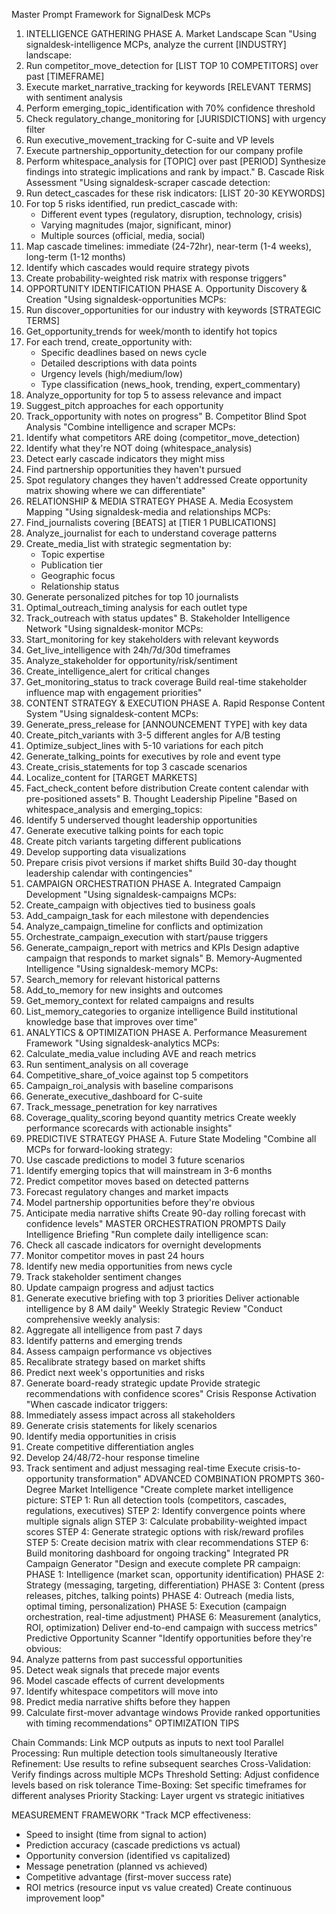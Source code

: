 Master Prompt Framework for SignalDesk MCPs

1. INTELLIGENCE GATHERING PHASE
   A. Market Landscape Scan
   "Using signaldesk-intelligence MCPs, analyze the current [INDUSTRY] landscape:
1. Run competitor_move_detection for [LIST TOP 10 COMPETITORS] over past [TIMEFRAME]
1. Execute market_narrative_tracking for keywords [RELEVANT TERMS] with sentiment analysis
1. Perform emerging_topic_identification with 70% confidence threshold
1. Check regulatory_change_monitoring for [JURISDICTIONS] with urgency filter
1. Run executive_movement_tracking for C-suite and VP levels
1. Execute partnership_opportunity_detection for our company profile
1. Perform whitespace_analysis for [TOPIC] over past [PERIOD]
   Synthesize findings into strategic implications and rank by impact."
   B. Cascade Risk Assessment
   "Using signaldesk-scraper cascade detection:
1. Run detect_cascades for these risk indicators: [LIST 20-30 KEYWORDS]
1. For top 5 risks identified, run predict_cascade with:
   - Different event types (regulatory, disruption, technology, crisis)
   - Varying magnitudes (major, significant, minor)
   - Multiple sources (official, media, social)
1. Map cascade timelines: immediate (24-72hr), near-term (1-4 weeks), long-term (1-12 months)
1. Identify which cascades would require strategy pivots
1. Create probability-weighted risk matrix with response triggers"
1. OPPORTUNITY IDENTIFICATION PHASE
   A. Opportunity Discovery & Creation
   "Using signaldesk-opportunities MCPs:
1. Run discover_opportunities for our industry with keywords [STRATEGIC TERMS]
1. Get_opportunity_trends for week/month to identify hot topics
1. For each trend, create_opportunity with:
   - Specific deadlines based on news cycle
   - Detailed descriptions with data points
   - Urgency levels (high/medium/low)
   - Type classification (news_hook, trending, expert_commentary)
1. Analyze_opportunity for top 5 to assess relevance and impact
1. Suggest_pitch approaches for each opportunity
1. Track_opportunity with notes on progress"
   B. Competitor Blind Spot Analysis
   "Combine intelligence and scraper MCPs:
1. Identify what competitors ARE doing (competitor_move_detection)
1. Identify what they're NOT doing (whitespace_analysis)
1. Detect early cascade indicators they might miss
1. Find partnership opportunities they haven't pursued
1. Spot regulatory changes they haven't addressed
   Create opportunity matrix showing where we can differentiate"
1. RELATIONSHIP & MEDIA STRATEGY PHASE
   A. Media Ecosystem Mapping
   "Using signaldesk-media and relationships MCPs:
1. Find_journalists covering [BEATS] at [TIER 1 PUBLICATIONS]
1. Analyze_journalist for each to understand coverage patterns
1. Create_media_list with strategic segmentation by:
   - Topic expertise
   - Publication tier
   - Geographic focus
   - Relationship status
1. Generate personalized pitches for top 10 journalists
1. Optimal_outreach_timing analysis for each outlet type
1. Track_outreach with status updates"
   B. Stakeholder Intelligence Network
   "Using signaldesk-monitor MCPs:
1. Start_monitoring for key stakeholders with relevant keywords
1. Get_live_intelligence with 24h/7d/30d timeframes
1. Analyze_stakeholder for opportunity/risk/sentiment
1. Create_intelligence_alert for critical changes
1. Get_monitoring_status to track coverage
   Build real-time stakeholder influence map with engagement priorities"
1. CONTENT STRATEGY & EXECUTION PHASE
   A. Rapid Response Content System
   "Using signaldesk-content MCPs:
1. Generate_press_release for [ANNOUNCEMENT TYPE] with key data
1. Create_pitch_variants with 3-5 different angles for A/B testing
1. Optimize_subject_lines with 5-10 variations for each pitch
1. Generate_talking_points for executives by role and event type
1. Create_crisis_statements for top 3 cascade scenarios
1. Localize_content for [TARGET MARKETS]
1. Fact_check_content before distribution
   Create content calendar with pre-positioned assets"
   B. Thought Leadership Pipeline
   "Based on whitespace_analysis and emerging_topics:
1. Identify 5 underserved thought leadership opportunities
1. Generate executive talking points for each topic
1. Create pitch variants targeting different publications
1. Develop supporting data visualizations
1. Prepare crisis pivot versions if market shifts
   Build 30-day thought leadership calendar with contingencies"
1. CAMPAIGN ORCHESTRATION PHASE
   A. Integrated Campaign Development
   "Using signaldesk-campaigns MCPs:
1. Create_campaign with objectives tied to business goals
1. Add_campaign_task for each milestone with dependencies
1. Analyze_campaign_timeline for conflicts and optimization
1. Orchestrate_campaign_execution with start/pause triggers
1. Generate_campaign_report with metrics and KPIs
   Design adaptive campaign that responds to market signals"
   B. Memory-Augmented Intelligence
   "Using signaldesk-memory MCPs:
1. Search_memory for relevant historical patterns
1. Add_to_memory for new insights and outcomes
1. Get_memory_context for related campaigns and results
1. List_memory_categories to organize intelligence
   Build institutional knowledge base that improves over time"
1. ANALYTICS & OPTIMIZATION PHASE
   A. Performance Measurement Framework
   "Using signaldesk-analytics MCPs:
1. Calculate_media_value including AVE and reach metrics
1. Run sentiment_analysis on all coverage
1. Competitive_share_of_voice against top 5 competitors
1. Campaign_roi_analysis with baseline comparisons
1. Generate_executive_dashboard for C-suite
1. Track_message_penetration for key narratives
1. Coverage_quality_scoring beyond quantity metrics
   Create weekly performance scorecards with actionable insights"
1. PREDICTIVE STRATEGY PHASE
   A. Future State Modeling
   "Combine all MCPs for forward-looking strategy:
1. Use cascade predictions to model 3 future scenarios
1. Identify emerging topics that will mainstream in 3-6 months
1. Predict competitor moves based on detected patterns
1. Forecast regulatory changes and market impacts
1. Model partnership opportunities before they're obvious
1. Anticipate media narrative shifts
   Create 90-day rolling forecast with confidence levels"
   MASTER ORCHESTRATION PROMPTS
   Daily Intelligence Briefing
   "Run complete daily intelligence scan:
1. Check all cascade indicators for overnight developments
1. Monitor competitor moves in past 24 hours
1. Identify new media opportunities from news cycle
1. Track stakeholder sentiment changes
1. Update campaign progress and adjust tactics
1. Generate executive briefing with top 3 priorities
   Deliver actionable intelligence by 8 AM daily"
   Weekly Strategic Review
   "Conduct comprehensive weekly analysis:
1. Aggregate all intelligence from past 7 days
1. Identify patterns and emerging trends
1. Assess campaign performance vs objectives
1. Recalibrate strategy based on market shifts
1. Predict next week's opportunities and risks
1. Generate board-ready strategic update
   Provide strategic recommendations with confidence scores"
   Crisis Response Activation
   "When cascade indicator triggers:
1. Immediately assess impact across all stakeholders
1. Generate crisis statements for likely scenarios
1. Identify media opportunities in crisis
1. Create competitive differentiation angles
1. Develop 24/48/72-hour response timeline
1. Track sentiment and adjust messaging real-time
   Execute crisis-to-opportunity transformation"
   ADVANCED COMBINATION PROMPTS
   360-Degree Market Intelligence
   "Create complete market intelligence picture:
   STEP 1: Run all detection tools (competitors, cascades, regulations, executives)
   STEP 2: Identify convergence points where multiple signals align
   STEP 3: Calculate probability-weighted impact scores
   STEP 4: Generate strategic options with risk/reward profiles
   STEP 5: Create decision matrix with clear recommendations
   STEP 6: Build monitoring dashboard for ongoing tracking"
   Integrated PR Campaign Generator
   "Design and execute complete PR campaign:
   PHASE 1: Intelligence (market scan, opportunity identification)
   PHASE 2: Strategy (messaging, targeting, differentiation)
   PHASE 3: Content (press releases, pitches, talking points)
   PHASE 4: Outreach (media lists, optimal timing, personalization)
   PHASE 5: Execution (campaign orchestration, real-time adjustment)
   PHASE 6: Measurement (analytics, ROI, optimization)
   Deliver end-to-end campaign with success metrics"
   Predictive Opportunity Scanner
   "Identify opportunities before they're obvious:
1. Analyze patterns from past successful opportunities
1. Detect weak signals that precede major events
1. Model cascade effects of current developments
1. Identify whitespace competitors will move into
1. Predict media narrative shifts before they happen
1. Calculate first-mover advantage windows
   Provide ranked opportunities with timing recommendations"
   OPTIMIZATION TIPS

Chain Commands: Link MCP outputs as inputs to next tool
Parallel Processing: Run multiple detection tools simultaneously
Iterative Refinement: Use results to refine subsequent searches
Cross-Validation: Verify findings across multiple MCPs
Threshold Setting: Adjust confidence levels based on risk tolerance
Time-Boxing: Set specific timeframes for different analyses
Priority Stacking: Layer urgent vs strategic initiatives

MEASUREMENT FRAMEWORK
"Track MCP effectiveness:

- Speed to insight (time from signal to action)
- Prediction accuracy (cascade predictions vs actual)
- Opportunity conversion (identified vs capitalized)
- Message penetration (planned vs achieved)
- Competitive advantage (first-mover success rate)
- ROI metrics (resource input vs value created)
  Create continuous improvement loop"
